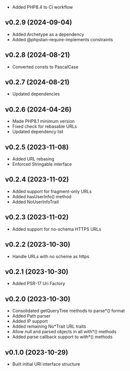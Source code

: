 * Added PHP8.4 to CI workflow

## v0.2.9 (2024-09-04)
* Added Archetype as a dependency
* Added @phpstan-require-implements constraints

## v0.2.8 (2024-08-21)
* Converted consts to PascalCase

## v0.2.7 (2024-08-21)
* Updated dependencies

## v0.2.6 (2024-04-26)
* Made PHP8.1 minimum version
* Fixed check for rebasable URLs
* Updated dependency list

## v0.2.5 (2023-11-08)
* Added URL rebasing
* Enforced Stringable interface

## v0.2.4 (2023-11-02)
* Added support for fragment-only URLs
* Added hasUserInfo() method
* Added NoUserInfoTrait

## v0.2.3 (2023-11-02)
* Added support for no-schema HTTPS URLs

## v0.2.2 (2023-10-30)
* Handle URLs with no scheme as https

## v0.2.1 (2023-10-30)
* Added PSR-17 Uri Factory

## v0.2.0 (2023-10-30)
* Consolidated getQueryTree methods to parse*() format
* Added Path parser
* Added IP support
* Added remaining No*Trait URL traits
* Allow null and parsed objects in all with*() methods
* Added parse callback support to with*() methods

## v0.1.0 (2023-10-29)
* Built initial URI interface structure
